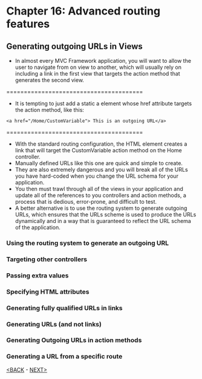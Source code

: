# Chapter 16: Advanced routing features

## Generating outgoing URLs in Views

* In almost every MVC Framework application, you will want to allow the user to navigate from on view to another, which will usually rely on including a link in the first view that targets the action method that generates the second view.

=======================================

* It is tempting to just add a static a element whose href attribute targets the action method, like this:

```
<a href="/Home/CustomVariable"> This is an outgoing URL</a>
```

=======================================

* With the standard routing configuration, the HTML element creates a link that will target the CustomVariable action method on the Home controller.
* Manually defined URLs like this one are quick and simple to create.
* They are also extremely dangerous and you will break all of the URLs you have hard-coded when you change the URL schema for your application.
* You then must trawl through all of the views in your application and update all of the references to you controllers and action methods, a process that is dedious, error-prone, and difficult to test.
* A better alternative is to use the routing system to generate outgoing URLs, which ensures that the URLs scheme is used to produce the URLs dynamically and in a way that is guaranteed to reflect the URL schema of the application.

### Using the routing system to generate an outgoing URL

### Targeting other controllers

### Passing extra values

### Specifying HTML attributes

### Generating fully qualified URLs in links

### Generating URLs (and not links)

### Generating Outgoing URLs in action methods

### Generating a URL from a specific route

<!--
# Chapter 16: Advanced routing features
## Generating outgoing URLs in Views

> SUMMARRY AND UPDATE ==========================
.
> CONTENTS =====================================
# Chapter 16: Advanced routing features
## Generating outgoing URLs in Views
### Using the routing system to generate an outgoing URL
### Targeting other controllers
### Passing extra values
### Specifying HTML attributes
### Generating fully qualified URLs in links
### Generating URLs (and not links)
### Generating Outgoing URLs in action methods
### Generating a URL from a specific route
.
> GITHUB =====================================
https://github.com/deyran/pro-asp-net-mvc/blob/main/chapter-16/03-generating-outgoing.md
.
> # ==========================================
#DotNet #csharp #csharpdotnet #dotnetcore #csharpdeveloper #dotnetdevelopers #aspnetcore #ASPNET #aspdotnet #IT #developer #TI #tecnologia #DevOps #desenvolvedor #programador #software #homeoffice #dev #tecnologiadainformacao #devs #code #programacao #programação #tecnologiadainformação #sistemasdeinformação #engenhariadesoftware #GitHub #ASPNETMVC #ASPNET #MVC #core #MVC #route #urlroute #urlroting #urlpatterns #RoutingSystem
-->

[<BACK](02-preparing-the-example-proj.md) - [NEXT>](03-generating-outgoing.md)